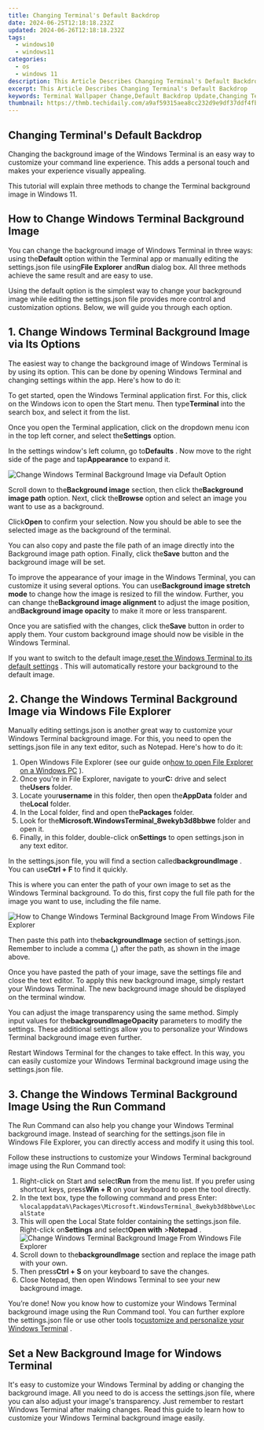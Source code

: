 ```yaml
---
title: Changing Terminal's Default Backdrop
date: 2024-06-25T12:18:18.232Z
updated: 2024-06-26T12:18:18.232Z
tags:
  - windows10
  - windows11
categories:
  - os
  - windows 11
description: This Article Describes Changing Terminal's Default Backdrop
excerpt: This Article Describes Changing Terminal's Default Backdrop
keywords: Terminal Wallpaper Change,Default Backdrop Update,Changing Terminal Background,Set Terminal Backdrop,Customize Terminal Appearance,Alter Terminal Design,Terminal Theme Adjustment
thumbnail: https://thmb.techidaily.com/a9af59315aea8cc232d9e9df37ddf4fb252ec7cdb030d740feb1460fb864db26.jpg
---
```


## Changing Terminal's Default Backdrop

 Changing the background image of the Windows Terminal is an easy way to customize your command line experience. This adds a personal touch and makes your experience visually appealing.

 This tutorial will explain three methods to change the Terminal background image in Windows 11.

## How to Change Windows Terminal Background Image

 You can change the background image of Windows Terminal in three ways: using the**Default** option within the Terminal app or manually editing the settings.json file using**File Explorer** and**Run** dialog box. All three methods achieve the same result and are easy to use.

 Using the default option is the simplest way to change your background image while editing the settings.json file provides more control and customization options. Below, we will guide you through each option.

## 1\. Change Windows Terminal Background Image via Its Options

 The easiest way to change the background image of Windows Terminal is by using its option. This can be done by opening Windows Terminal and changing settings within the app. Here's how to do it:

 To get started, open the Windows Terminal application first. For this, click on the Windows icon to open the Start menu. Then type**Terminal** into the search box, and select it from the list.

 Once you open the Terminal application, click on the dropdown menu icon in the top left corner, and select the**Settings** option.

 In the settings window's left column, go to**Defaults** . Now move to the right side of the page and tap**Appearance** to expand it.

![Change Windows Terminal Background Image via Default Option](https://static1.makeuseofimages.com/wordpress/wp-content/uploads/2023/04/change-windows-terminal-background-image-via-default-option.jpg)

 Scroll down to the**Background image** section, then click the**Background image path** option. Next, click the**Browse** option and select an image you want to use as a background.

 Click**Open** to confirm your selection. Now you should be able to see the selected image as the background of the terminal.

 You can also copy and paste the file path of an image directly into the Background image path option. Finally, click the**Save** button and the background image will be set.

 To improve the appearance of your image in the Windows Terminal, you can customize it using several options. You can use**Background image stretch mode** to change how the image is resized to fill the window. Further, you can change the**Background image alignment** to adjust the image position, and**Background image opacity** to make it more or less transparent.

 Once you are satisfied with the changes, click the**Save** button in order to apply them. Your custom background image should now be visible in the Windows Terminal.

 If you want to switch to the default image,[reset the Windows Terminal to its default settings](https://www.makeuseof.com/windows-11-reset-terminal-settings/) . This will automatically restore your background to the default image.

## 2\. Change the Windows Terminal Background Image via Windows File Explorer

 Manually editing settings.json is another great way to customize your Windows Terminal background image. For this, you need to open the settings.json file in any text editor, such as Notepad. Here's how to do it:

1. Open Windows File Explorer (see our guide on[how to open File Explorer on a Windows PC](https://www.makeuseof.com/windows-open-file-explorer/) ).
2. Once you're in File Explorer, navigate to your**C:** drive and select the**Users** folder.
3. Locate your**username** in this folder, then open the**AppData** folder and the**Local** folder.
4. In the Local folder, find and open the**Packages** folder.
5. Look for the**Microsoft.WindowsTerminal\_8wekyb3d8bbwe** folder and open it.
6. Finally, in this folder, double-click on**Settings** to open settings.json in any text editor.

 In the settings.json file, you will find a section called**backgroundImage** . You can use**Ctrl + F** to find it quickly.

 This is where you can enter the path of your own image to set as the Windows Terminal background. To do this, first copy the full file path for the image you want to use, including the file name.

![How to Change Windows Terminal Background Image From Windows File Explorer](https://static1.makeuseofimages.com/wordpress/wp-content/uploads/2023/04/how-to-change-windows-terminal-background-image-from-windows-file-explorer.jpg)

 Then paste this path into the**backgroundImage** section of settings.json. Remember to include a comma (**,**) after the path, as shown in the image above.

 Once you have pasted the path of your image, save the settings file and close the text editor. To apply this new background image, simply restart your Windows Terminal. The new background image should be displayed on the terminal window.

 You can adjust the image transparency using the same method. Simply input values for the**backgroundImageOpacity** parameters to modify the settings. These additional settings allow you to personalize your Windows Terminal background image even further.

 Restart Windows Terminal for the changes to take effect. In this way, you can easily customize your Windows Terminal background image using the settings.json file.

## 3\. Change the Windows Terminal Background Image Using the Run Command

 The Run Command can also help you change your Windows Terminal background image. Instead of searching for the settings.json file in Windows File Explorer, you can directly access and modify it using this tool.

 Follow these instructions to customize your Windows Terminal background image using the Run Command tool:

1. Right-click on Start and select**Run** from the menu list. If you prefer using shortcut keys, press**Win + R** on your keyboard to open the tool directly.
2. In the text box, type the following command and press Enter:  
`%localappdata%\Packages\Microsoft.WindowsTerminal_8wekyb3d8bbwe\LocalState`
3. This will open the Local State folder containing the settings.json file. Right-click on**Settings** and select**Open with** \>**Notepad** .  
![Change Windows Terminal Background Image From Windows File Explorer](https://static1.makeuseofimages.com/wordpress/wp-content/uploads/2023/04/change-windows-terminal-background-image-from-windows-file-explorer.jpg)
4. Scroll down to the**backgroundImage** section and replace the image path with your own.
5. Then press**Ctrl + S** on your keyboard to save the changes.
6. Close Notepad, then open Windows Terminal to see your new background image.

 You’re done! Now you know how to customize your Windows Terminal background image using the Run Command tool. You can further explore the settings.json file or use other tools to[customize and personalize your Windows Terminal](https://www.makeuseof.com/windows-terminal-customization/) .

## Set a New Background Image for Windows Terminal

 It's easy to customize your Windows Terminal by adding or changing the background image. All you need to do is access the settings.json file, where you can also adjust your image's transparency. Just remember to restart Windows Terminal after making changes. Read this guide to learn how to customize your Windows Terminal background image easily.

<ins class="adsbygoogle"
     style="display:block"
     data-ad-format="autorelaxed"
     data-ad-client="ca-pub-7571918770474297"
     data-ad-slot="1223367746"></ins>



<ins class="adsbygoogle"
     style="display:block"
     data-ad-client="ca-pub-7571918770474297"
     data-ad-slot="8358498916"
     data-ad-format="auto"
     data-full-width-responsive="true"></ins>



